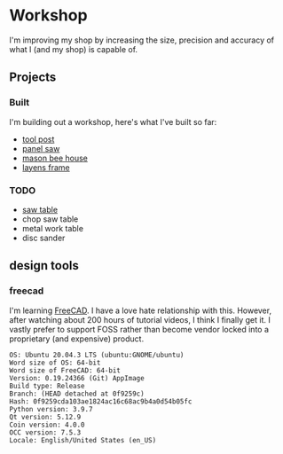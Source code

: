 # Workshop

I'm improving my shop by increasing the size, precision and accuracy of what I (and my shop) is capable of.

## Projects

### Built

I'm building out a workshop, here's what I've built so far:


* [tool post](./projects/tool-post/readme.md)
* [panel saw](./projects/panel-saw/readme.md)
* [mason bee house](./projects/mason-bee-house/readme.md)
* [layens frame](./projects/honey-bees/hives/readme.md)


### TODO

* [saw table](./projects/table-saw-cabinet/readme.md)
* chop saw table
* metal work table
* disc sander


## design tools

### freecad

I'm learning [FreeCAD](https://www.freecad.org/). I have a love hate relationship with this. However, after watching
about 200 hours of tutorial videos, I think I finally get it. I vastly prefer to support FOSS rather than become
vendor locked into a proprietary (and expensive) product.

    OS: Ubuntu 20.04.3 LTS (ubuntu:GNOME/ubuntu)
    Word size of OS: 64-bit
    Word size of FreeCAD: 64-bit
    Version: 0.19.24366 (Git) AppImage
    Build type: Release
    Branch: (HEAD detached at 0f9259c)
    Hash: 0f9259cda103ae1824ac16c68ac9b4a0d54b05fc
    Python version: 3.9.7
    Qt version: 5.12.9
    Coin version: 4.0.0
    OCC version: 7.5.3
    Locale: English/United States (en_US)

